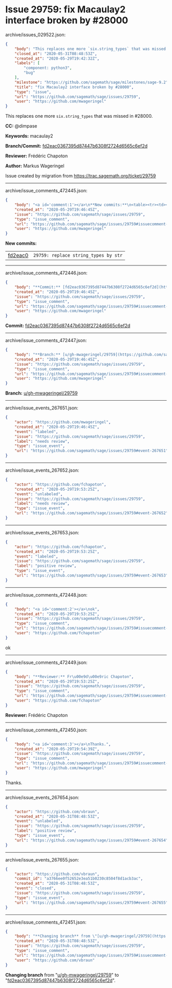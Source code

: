 # Issue 29759: fix Macaulay2 interface broken by #28000

archive/issues_029522.json:
```json
{
    "body": "This replaces one more `six.string_types` that was missed in #28000.\n\n**CC:**  @dimpase\n\n**Keywords:** macaulay2\n\n**Branch/Commit:** [fd2eac0367395d87447b6308f2724d6565c6ef2d](https://github.com/sagemath/sagetrac-mirror/commit/fd2eac0367395d87447b6308f2724d6565c6ef2d)\n\n**Reviewer:** Fr\u00e9d\u00e9ric Chapoton\n\n**Author:** Markus Wageringel\n\nIssue created by migration from https://trac.sagemath.org/ticket/29759\n\n",
    "closed_at": "2020-05-31T08:48:53Z",
    "created_at": "2020-05-29T19:42:32Z",
    "labels": [
        "component: python3",
        "bug"
    ],
    "milestone": "https://github.com/sagemath/sage/milestones/sage-9.2",
    "title": "fix Macaulay2 interface broken by #28000",
    "type": "issue",
    "url": "https://github.com/sagemath/sage/issues/29759",
    "user": "https://github.com/mwageringel"
}
```
This replaces one more `six.string_types` that was missed in #28000.

**CC:**  @dimpase

**Keywords:** macaulay2

**Branch/Commit:** [fd2eac0367395d87447b6308f2724d6565c6ef2d](https://github.com/sagemath/sagetrac-mirror/commit/fd2eac0367395d87447b6308f2724d6565c6ef2d)

**Reviewer:** Frédéric Chapoton

**Author:** Markus Wageringel

Issue created by migration from https://trac.sagemath.org/ticket/29759





---

archive/issue_comments_472445.json:
```json
{
    "body": "<a id='comment:1'></a>\n**New commits:**\n<table><tr><td><a href=\"https://github.com/sagemath/sagetrac-mirror/commit/fd2eac0367395d87447b6308f2724d6565c6ef2d\">fd2eac0</a></td><td><code>29759: replace string_types by str</code></td></tr></table>\n",
    "created_at": "2020-05-29T19:46:45Z",
    "issue": "https://github.com/sagemath/sage/issues/29759",
    "type": "issue_comment",
    "url": "https://github.com/sagemath/sage/issues/29759#issuecomment-472445",
    "user": "https://github.com/mwageringel"
}
```

<a id='comment:1'></a>
**New commits:**
<table><tr><td><a href="https://github.com/sagemath/sagetrac-mirror/commit/fd2eac0367395d87447b6308f2724d6565c6ef2d">fd2eac0</a></td><td><code>29759: replace string_types by str</code></td></tr></table>




---

archive/issue_comments_472446.json:
```json
{
    "body": "**Commit:** [fd2eac0367395d87447b6308f2724d6565c6ef2d](https://github.com/sagemath/sagetrac-mirror/commit/fd2eac0367395d87447b6308f2724d6565c6ef2d)",
    "created_at": "2020-05-29T19:46:45Z",
    "issue": "https://github.com/sagemath/sage/issues/29759",
    "type": "issue_comment",
    "url": "https://github.com/sagemath/sage/issues/29759#issuecomment-472446",
    "user": "https://github.com/mwageringel"
}
```

**Commit:** [fd2eac0367395d87447b6308f2724d6565c6ef2d](https://github.com/sagemath/sagetrac-mirror/commit/fd2eac0367395d87447b6308f2724d6565c6ef2d)



---

archive/issue_comments_472447.json:
```json
{
    "body": "**Branch:** [u/gh-mwageringel/29759](https://github.com/sagemath/sagetrac-mirror/tree/u/gh-mwageringel/29759)",
    "created_at": "2020-05-29T19:46:45Z",
    "issue": "https://github.com/sagemath/sage/issues/29759",
    "type": "issue_comment",
    "url": "https://github.com/sagemath/sage/issues/29759#issuecomment-472447",
    "user": "https://github.com/mwageringel"
}
```

**Branch:** [u/gh-mwageringel/29759](https://github.com/sagemath/sagetrac-mirror/tree/u/gh-mwageringel/29759)



---

archive/issue_events_267651.json:
```json
{
    "actor": "https://github.com/mwageringel",
    "created_at": "2020-05-29T19:46:45Z",
    "event": "labeled",
    "issue": "https://github.com/sagemath/sage/issues/29759",
    "label": "needs review",
    "type": "issue_event",
    "url": "https://github.com/sagemath/sage/issues/29759#event-267651"
}
```



---

archive/issue_events_267652.json:
```json
{
    "actor": "https://github.com/fchapoton",
    "created_at": "2020-05-29T19:53:25Z",
    "event": "unlabeled",
    "issue": "https://github.com/sagemath/sage/issues/29759",
    "label": "needs review",
    "type": "issue_event",
    "url": "https://github.com/sagemath/sage/issues/29759#event-267652"
}
```



---

archive/issue_events_267653.json:
```json
{
    "actor": "https://github.com/fchapoton",
    "created_at": "2020-05-29T19:53:25Z",
    "event": "labeled",
    "issue": "https://github.com/sagemath/sage/issues/29759",
    "label": "positive review",
    "type": "issue_event",
    "url": "https://github.com/sagemath/sage/issues/29759#event-267653"
}
```



---

archive/issue_comments_472448.json:
```json
{
    "body": "<a id='comment:2'></a>\nok",
    "created_at": "2020-05-29T19:53:25Z",
    "issue": "https://github.com/sagemath/sage/issues/29759",
    "type": "issue_comment",
    "url": "https://github.com/sagemath/sage/issues/29759#issuecomment-472448",
    "user": "https://github.com/fchapoton"
}
```

<a id='comment:2'></a>
ok



---

archive/issue_comments_472449.json:
```json
{
    "body": "**Reviewer:** Fr\u00e9d\u00e9ric Chapoton",
    "created_at": "2020-05-29T19:53:25Z",
    "issue": "https://github.com/sagemath/sage/issues/29759",
    "type": "issue_comment",
    "url": "https://github.com/sagemath/sage/issues/29759#issuecomment-472449",
    "user": "https://github.com/fchapoton"
}
```

**Reviewer:** Frédéric Chapoton



---

archive/issue_comments_472450.json:
```json
{
    "body": "<a id='comment:3'></a>\nThanks.",
    "created_at": "2020-05-29T19:54:39Z",
    "issue": "https://github.com/sagemath/sage/issues/29759",
    "type": "issue_comment",
    "url": "https://github.com/sagemath/sage/issues/29759#issuecomment-472450",
    "user": "https://github.com/mwageringel"
}
```

<a id='comment:3'></a>
Thanks.



---

archive/issue_events_267654.json:
```json
{
    "actor": "https://github.com/vbraun",
    "created_at": "2020-05-31T08:48:53Z",
    "event": "unlabeled",
    "issue": "https://github.com/sagemath/sage/issues/29759",
    "label": "positive review",
    "type": "issue_event",
    "url": "https://github.com/sagemath/sage/issues/29759#event-267654"
}
```



---

archive/issue_events_267655.json:
```json
{
    "actor": "https://github.com/vbraun",
    "commit_id": "a3766ee0f52652e3ea51b0230c8504f8d1acb3ac",
    "created_at": "2020-05-31T08:48:53Z",
    "event": "closed",
    "issue": "https://github.com/sagemath/sage/issues/29759",
    "type": "issue_event",
    "url": "https://github.com/sagemath/sage/issues/29759#event-267655"
}
```



---

archive/issue_comments_472451.json:
```json
{
    "body": "**Changing branch** from \"[u/gh-mwageringel/29759](https://github.com/sagemath/sagetrac-mirror/tree/u/gh-mwageringel/29759)\" to \"[fd2eac0367395d87447b6308f2724d6565c6ef2d](https://github.com/sagemath/sagetrac-mirror/commit/fd2eac0367395d87447b6308f2724d6565c6ef2d)\".",
    "created_at": "2020-05-31T08:48:53Z",
    "issue": "https://github.com/sagemath/sage/issues/29759",
    "type": "issue_comment",
    "url": "https://github.com/sagemath/sage/issues/29759#issuecomment-472451",
    "user": "https://github.com/vbraun"
}
```

**Changing branch** from "[u/gh-mwageringel/29759](https://github.com/sagemath/sagetrac-mirror/tree/u/gh-mwageringel/29759)" to "[fd2eac0367395d87447b6308f2724d6565c6ef2d](https://github.com/sagemath/sagetrac-mirror/commit/fd2eac0367395d87447b6308f2724d6565c6ef2d)".
